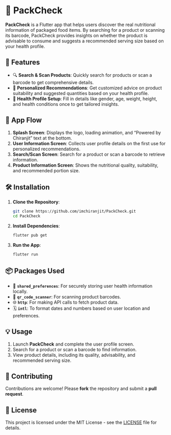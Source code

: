 
# 🚀 PackCheck

**PackCheck** is a Flutter app that helps users discover the real nutritional information of packaged food items. By searching for a product or scanning its barcode, PackCheck provides insights on whether the product is advisable to consume and suggests a recommended serving size based on your health profile.

## 🌟 Features

- 🔍 **Search & Scan Products**: Quickly search for products or scan a barcode to get comprehensive details.
- 🎯 **Personalized Recommendations**: Get customized advice on product suitability and suggested quantities based on your health profile.
- 📝 **Health Profile Setup**: Fill in details like gender, age, weight, height, and health conditions once to get tailored insights.

## 📱 App Flow

1. **Splash Screen**: Displays the logo, loading animation, and “Powered by Chiranjit” text at the bottom.
2. **User Information Screen**: Collects user profile details on the first use for personalized recommendations.
3. **Search/Scan Screen**: Search for a product or scan a barcode to retrieve information.
4. **Product Information Screen**: Shows the nutritional quality, suitability, and recommended portion size.

## 🛠 Installation

1. **Clone the Repository**:
   ```bash
   git clone https://github.com/imchiranjit/PackCheck.git
   cd PackCheck
   ```

2. **Install Dependencies**:
   ```bash
   flutter pub get
   ```

3. **Run the App**:
   ```bash
   flutter run
   ```

## 📦 Packages Used

- 💾 **`shared_preferences`**: For securely storing user health information locally.
- 📲 **`qr_code_scanner`**: For scanning product barcodes.
- 🌐 **`http`**: For making API calls to fetch product data.
- 🗓️ **`intl`**: To format dates and numbers based on user location and preferences.

## 💡 Usage

1. Launch **PackCheck** and complete the user profile screen.
2. Search for a product or scan a barcode to find information.
3. View product details, including its quality, advisability, and recommended serving size.

## 🤝 Contributing

Contributions are welcome! Please **fork** the repository and submit a **pull request**.

## 📜 License

This project is licensed under the MIT License - see the [LICENSE](LICENSE) file for details.
